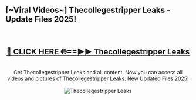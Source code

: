 <h2>[~Viral Videos~] Thecollegestripper Leaks - Update Files 2025!</h2>
<br>
<div align="center">
<h2><a href="https://betterlinks.top/A2PfLJ" rel="nofollow">🔴 CLICK HERE 🌐==►► Thecollegestripper Leaks</a></h2>
<br>
Get Thecollegestripper Leaks and all content. Now you can access all videos and pictures of Thecollegestripper Leaks. New Updated Files 2025!
<br>
<br>
<a href="https://betterlinks.top/A2PfLJ" rel="nofollow" data-target="animated-image.originalLink"><img src="https://i.ibb.co.com/WyWwxjT/player-gif2.gif" alt="Thecollegestripper Leaks" style="max-width: 100%; display: inline-block;" data-target="animated-image.originalImage"></a>
</div>
<br>
